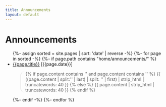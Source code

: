 ```yaml
---
title: Announcements
layout: default
---
```



# Announcements



<ul class="category-list">
  {%- assign sorted = site.pages | sort: 'date'  | reverse -%}
  {%- for page in sorted -%}
  {%- if page.path contains "home/announcements/" %}
  <li><a href="/{{page.path | replace: '.html', ''}}">{{page.title}}</a> [{{page.date}}]
    <blockquote style="background-coor:lightgoldenrodyellow; border;border-radius:1em;">

{% if page.content contains '<!--excerpt.start-->' and page.content contains '<!--excerpt.end-->' %}
	{{ ((page.content | split:'<!--excerpt.start-->' | last) | split: '<!--excerpt.end-->' | first) | strip_html | truncatewords: 40 }}
{% else %}
	{{ page.content | strip_html | truncatewords: 40 }}
{% endif %}

</blockquote>

  </li>
  {%- endif -%}
  {%- endfor %}
</ul>

